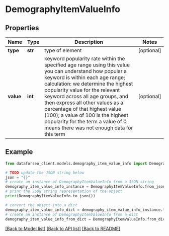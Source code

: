 # DemographyItemValueInfo


## Properties

Name | Type | Description | Notes
------------ | ------------- | ------------- | -------------
**type** | **str** | type of element | [optional] 
**value** | **int** | keyword popularity rate within the specified age range using this value you can understand how popular a keyword is within each age range; calculation: we determine the highest popularity value for the relevant keyword across all age groups, and then express all other values as a percentage of that highest value (100); a value of 100 is the highest popularity for the term a value of 0 means there was not enough data for this term | [optional] 

## Example

```python
from dataforseo_client.models.demography_item_value_info import DemographyItemValueInfo

# TODO update the JSON string below
json = "{}"
# create an instance of DemographyItemValueInfo from a JSON string
demography_item_value_info_instance = DemographyItemValueInfo.from_json(json)
# print the JSON string representation of the object
print(DemographyItemValueInfo.to_json())

# convert the object into a dict
demography_item_value_info_dict = demography_item_value_info_instance.to_dict()
# create an instance of DemographyItemValueInfo from a dict
demography_item_value_info_from_dict = DemographyItemValueInfo.from_dict(demography_item_value_info_dict)
```
[[Back to Model list]](../README.md#documentation-for-models) [[Back to API list]](../README.md#documentation-for-api-endpoints) [[Back to README]](../README.md)


